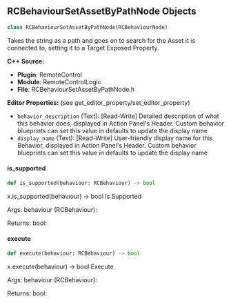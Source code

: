 ## RCBehaviourSetAssetByPathNode Objects

```python
class RCBehaviourSetAssetByPathNode(RCBehaviourNode)
```

Takes the string as a path and goes on to search for the Asset it is connected to, setting it to a Target Exposed Property.

**C++ Source:**

- **Plugin**: RemoteControl
- **Module**: RemoteControlLogic
- **File**: RCBehaviourSetAssetByPathNode.h

**Editor Properties:** (see get_editor_property/set_editor_property)

- ``behavior_description`` (Text):  [Read-Write] Detailed description of what this behavior does, displayed in Action Panel's Header.
  Custom behavior blueprints can set this value in defaults to update the display name
- ``display_name`` (Text):  [Read-Write] User-friendly display name for this Behavior, displayed in Action Panel's Header.
  Custom behavior blueprints can set this value in defaults to update the display name

<a id="unreal.RCBehaviourSetAssetByPathNode.is_supported"></a>

#### is_supported

```python
def is_supported(behaviour: RCBehaviour) -> bool
```

x.is_supported(behaviour) -> bool
Is Supported

Args:
    behaviour (RCBehaviour): 

Returns:
    bool:

<a id="unreal.RCBehaviourSetAssetByPathNode.execute"></a>

#### execute

```python
def execute(behaviour: RCBehaviour) -> bool
```

x.execute(behaviour) -> bool
Execute

Args:
    behaviour (RCBehaviour): 

Returns:
    bool:

<a id="unreal.RCController"></a>